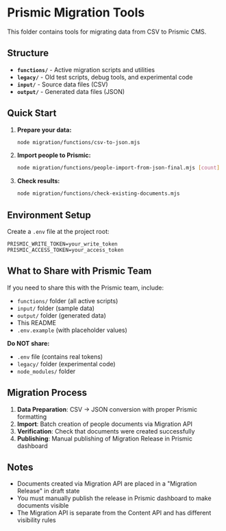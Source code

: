 # Prismic Migration Tools

This folder contains tools for migrating data from CSV to Prismic CMS.

## Structure

- **`functions/`** - Active migration scripts and utilities
- **`legacy/`** - Old test scripts, debug tools, and experimental code
- **`input/`** - Source data files (CSV)
- **`output/`** - Generated data files (JSON)

## Quick Start

1. **Prepare your data:**
   ```bash
   node migration/functions/csv-to-json.mjs
   ```

2. **Import people to Prismic:**
   ```bash
   node migration/functions/people-import-from-json-final.mjs [count]
   ```

3. **Check results:**
   ```bash
   node migration/functions/check-existing-documents.mjs
   ```

## Environment Setup

Create a `.env` file at the project root:

```
PRISMIC_WRITE_TOKEN=your_write_token
PRISMIC_ACCESS_TOKEN=your_access_token
```

## What to Share with Prismic Team

If you need to share this with the Prismic team, include:

- `functions/` folder (all active scripts)
- `input/` folder (sample data)
- `output/` folder (generated data)
- This README
- `.env.example` (with placeholder values)

**Do NOT share:**
- `.env` file (contains real tokens)
- `legacy/` folder (experimental code)
- `node_modules/` folder

## Migration Process

1. **Data Preparation**: CSV → JSON conversion with proper Prismic formatting
2. **Import**: Batch creation of people documents via Migration API
3. **Verification**: Check that documents were created successfully
4. **Publishing**: Manual publishing of Migration Release in Prismic dashboard

## Notes

- Documents created via Migration API are placed in a "Migration Release" in draft state
- You must manually publish the release in Prismic dashboard to make documents visible
- The Migration API is separate from the Content API and has different visibility rules